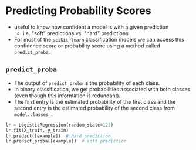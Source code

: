 # Predicting Probability Scores
- useful to know how confident a model is with a given prediction
	- i.e. "soft" predictions vs. "hard" predictions
- For most of the `scikit-learn` classification models we can access this confidence score or probability score using a method called `predict_proba`.  
## `predict_proba`
- The output of `predict_proba` is the probability of each class. 
- In binary classification, we get probabilities associated with both classes (even though this information is redundant). 
- The first entry is the estimated probability of the first class and the second entry is the estimated probability of the second class from `model.classes_`. 
```python
lr = LogisticRegression(random_state=123)
lr.fit(X_train, y_train)
lr.predict([example])  # hard prediction
lr.predict_proba([example])  # soft prediction
```